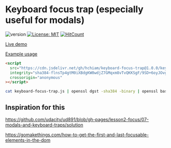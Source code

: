 # Keyboard focus trap (especially useful for modals)

![version](https://img.shields.io/github/release/hchiam/keyboard-focus-trap) [![License: MIT](https://img.shields.io/badge/License-MIT-yellow.svg)](https://opensource.org/licenses/MIT) [![HitCount](http://hits.dwyl.com/hchiam/keyboard-focus-trap.svg)](http://hits.dwyl.com/hchiam/keyboard-focus-trap)

[Live demo](https://codepen.io/hchiam/pen/NWxbBdr)

[Example usage](https://github.com/hchiam/keyboard-focus-trap/blob/master/demo.html)

```html
<script
  src="https://cdn.jsdelivr.net/gh/hchiam/keyboard-focus-trap@1.0.0/keyboard-focus-trap.js"
  integrity="sha384-flnsTp4gtM0iXBdgKW0wdjZ7GMqxm8vTvQKKSgF/9SD+6oyJOvgX8zmuz1MdzZHj"
  crossorigin="anonymous"
></script>
```

```bash
cat keyboard-focus-trap.js | openssl dgst -sha384 -binary | openssl base64 -A
```

## Inspiration for this

<https://github.com/udacity/ud891/blob/gh-pages/lesson2-focus/07-modals-and-keyboard-traps/solution>

<https://gomakethings.com/how-to-get-the-first-and-last-focusable-elements-in-the-dom>
